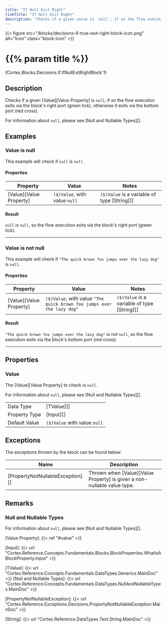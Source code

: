```yaml
---
title: "If Null Exit Right"
linkTitle: "If Null Exit Right"
description: "Checks if a given value is `null`; if so the flow execution exits via the block's right port, otherwise it exits via the bottom port."
---
```


{{< figure src="/blocks/decisions-if-true-exit-right-block-icon.png" alt="Icon" class="block-icon" >}}

# {{% param title %}}

<p class="namespace">(Cortex.Blocks.Decisions.If.IfNullExitRightBlock`1)</p>

## Description

Checks if a given [Value][Value Property] is `null`; if so the flow execution exits via the block's right port (green tick), otherwise it exits via the bottom port (red cross).

For information about `null`, please see [Null and Nullable Types][].

## Examples

### Value is null

This example will check if `null` is `null`.

#### Properties

| Property           | Value                     | Notes                                    |
|--------------------|---------------------------|------------------------------------------|
| [Value][Value Property] | `($)Value`, with value `null` | `($)Value` is a variable of type [String][] |

#### Result

`null` is `null`, so the flow execution exits via the block's right port (green tick).

***

### Value is not null

This example will check if `"The quick brown fox jumps over the lazy dog"` is `null`.

#### Properties

| Property           | Value                     | Notes                                    |
|--------------------|---------------------------|------------------------------------------|
| [Value][Value Property] | `($)Value`, with value `"The quick brown fox jumps over the lazy dog"` | `($)Value` is a variable of type [String][] |

#### Result

`"The quick brown fox jumps over the lazy dog"` is not `null`, so the flow execution exits via the block's bottom port (red cross).

***

## Properties

### Value

The [Value][Value Property] to check is `null`.

For information about `null`, please see [Null and Nullable Types][].

| | |
|--------------------|---------------------------|
| Data Type | [TValue][] |
| Property Type | [Input][] |
| Default Value | `($)Value` with value `null` |

## Exceptions

The exceptions thrown by the block can be found below:

| Name     | Description |
|----------|----------|
| [PropertyNotNullableException][] | Thrown when [Value][Value Property] is given a non-nullable value type. |

## Remarks

### Null and Nullable Types

For information about `null`, please see [Null and Nullable Types][].

[Value Property]: {{< ref "#value" >}}

[Input]: {{< url "Cortex.Reference.Concepts.Fundamentals.Blocks.BlockProperties.WhatIsABlockProperty.Input" >}}

[TValue]: {{< url "Cortex.Reference.Concepts.Fundamentals.DataTypes.Generics.MainDoc" >}}
[Null and Nullable Types]: {{< url "Cortex.Reference.Concepts.Fundamentals.DataTypes.NullAndNullableTypes.MainDoc" >}}

[PropertyNotNullableException]: {{< url "Cortex.Reference.Exceptions.Decisions.PropertyNotNullableException.MainDoc" >}}

[String]: {{< url "Cortex.Reference.DataTypes.Text.String.MainDoc" >}}
